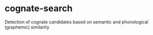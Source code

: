 # cognate-search
Detection of cognate candidates based on semantic and phonological (graphemic) similarity
